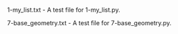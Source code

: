 1-my_list.txt - A test file for 1-my_list.py.

7-base_geometry.txt - A test file for 7-base_geometry.py.
